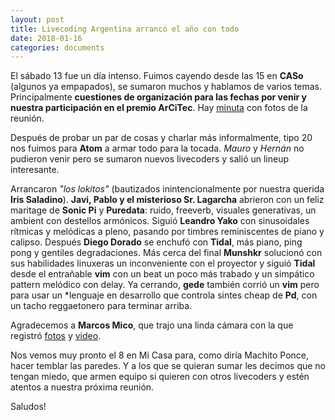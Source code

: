 ```yaml
---
layout: post
title: Livecoding Argentina arrancó el año con todo
date: 2018-01-16
categories: documents
---
```


El sábado 13 fue un día intenso. Fuimos cayendo desde las 15 en **CASo** (algunos ya empapados), se sumaron muchos y hablamos de varios temas. Principalmente **cuestiones de organización para las fechas por venir y nuestra participación en el premio ArCiTec**. Hay [minuta] con fotos de la reunión.

Después de probar un par de cosas y charlar más informalmente, tipo 20 nos fuimos para **Atom** a armar todo para la tocada. *Mauro* y *Hernán* no pudieron venir pero se sumaron nuevos livecoders y salió un lineup interesante.

Arrancaron *"los lokitos"* (bautizados inintencionalmente por nuestra querida **Iris Saladino**). **Javi, Pablo y el misterioso Sr. Lagarcha** abrieron con un feliz maritage de **Sonic Pi** y **Puredata**: ruido, freeverb, visuales generativas, un ambient con destellos armónicos. Siguió **Leandro Yako** con sinusoidales rítmicas y melódicas a pleno, pasando por timbres reminiscentes de piano y calipso. Después **Diego Dorado** se enchufó con **Tidal**, más piano, ping pong y gentiles degradaciones. Más cerca del final **Munshkr** solucionó con sus habilidades linuxeras un inconveniente con el proyector y siguió **Tidal** desde el entrañable **vim** con un beat un poco más trabado y un simpático pattern melódico con delay. Ya cerrando, **gede** también corrió un **vim** pero para usar un *lenguaje en desarrollo que controla sintes cheap de **Pd**, con un tacho reggaetonero para terminar arriba.

Agradecemos a **Marcos Mico**, que trajo una linda cámara con la que registró [fotos] y [video].

Nos vemos muy pronto el 8 en Mi Casa para, como diría Machito Ponce, hacer temblar las paredes. Y a los que se quieran sumar les decimos que no tengan miedo, que armen equipo si quieren con otros livecoders y estén atentos a nuestra próxima reunión.

Saludos!

[minuta]: https://docs.google.com/document/d/1U2Ena9M-Qyar8VQ-44A5J24ViLO9LRhXP2Gv56zEwTI/edit?usp=sharing
[fotos]: https://www.facebook.com/media/set/?set=oa.144944709553048&type=3
[video]: https://www.youtube.com/playlist?list=PLWXpxg3HmtmC7kGDClTQpdSYWWxjo8O2l
